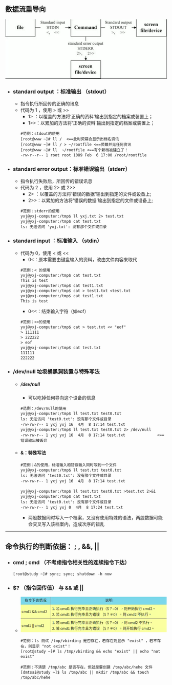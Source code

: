 ## 数据流重导向
![](../images/2023-04-08-16-39-42.png)
- ### standard output ：标准输出 （stdout）
  - 指令执行所回传的正确的讯息
  - 代码为 1 ，使用 > 或 >>
    - 1> ：以覆盖的方法将‘正确的资料’输出到指定的档案或装置上；
    - 1>>：以累加的方法将‘正确的资料’输出到指定的档案或装置上；
    ```
    #范例：stdout的使用
    [root@www ~]# ll /  <==此时荧幕会显示出档名资讯
    [root@www ~]# ll / > ~/rootfile <==荧幕并无任何资讯
    [root@www ~]# ll  ~/rootfile <==有个新档被建立了！
    -rw-r--r-- 1 root root 1089 Feb  6 17:00 /root/rootfile
    ```
- ### standard error output：标准错误输出（stderr）
  - 指令执行失败后，所回传的错误讯息
  - 代码为 2 ，使用 2> 或 2>>
    - 2> ：以覆盖的方法将'错误的数据'输出到指定的文件或设备上;
    - 2>>：以累加的方法将'错误的数据'输出到指定的文件或设备上;
    ```
    #范例：stderr的使用
    yxj@yxj-computer:/tmp$ ll yxj.txt 2> test.txt
    yxj@yxj-computer:/tmp$ cat test.txt
    ls: 无法访问 'yxj.txt': 没有那个文件或目录
    ```
- ### standard input ：标准输入 （stdin）
  - 代码为 0，使用 < 或 <<
    - 0<：原本需要由键盘输入的资料，改由文件内容来取代
    ```
    #范例：< 的使用
    yxj@yxj-computer:/tmp$ cat test.txt
    This is test
    yxj@yxj-computer:/tmp$ cat test1.txt
    yxj@yxj-computer:/tmp$ cat > test1.txt <test.txt
    yxj@yxj-computer:/tmp$ cat test1.txt
    This is test
    ```
    - 0<<：结束输入字符（如eof）
    ```
    #范例：<<的使用
    yxj@yxj-computer:/tmp$ cat > test.txt << "eof"
    > 111111
    > 222222
    > eof
    yxj@yxj-computer:/tmp$ cat test.txt
    111111
    222222
    ```
- ### /dev/null 垃圾桶黑洞装置与特殊写法
  - ##### /dev/null
    - 可以吃掉任何导向这个设备的信息
    ```
    #范例：/dev/null的使用
    yxj@yxj-computer:/tmp$ ll test.txt test0.txt
    ls: 无法访问 'test0.txt': 没有那个文件或目录
    -rw-rw-r-- 1 yxj yxj 16  4月  8 17:14 test.txt
    yxj@yxj-computer:/tmp$ ll test.txt test0.txt 2> /dev/null
    -rw-rw-r-- 1 yxj yxj 16  4月  8 17:14 test.txt              <==错误输出被丢弃
    ```
  - #### &：特殊写法
    ```
    #范例：&的使用，标准输入和错误输入同时写到一个文件
    yxj@yxj-computer:/tmp$ ll test.txt test0.txt
    ls: 无法访问 'test0.txt': 没有那个文件或目录
    -rw-rw-r-- 1 yxj yxj 16  4月  8 17:14 test.txt

    yxj@yxj-computer:/tmp$ ll test.txt test0.txt >test.txt 2>&1
    yxj@yxj-computer:/tmp$ cat test.txt
    ls: 无法访问 'test0.txt': 没有那个文件或目录
    -rw-rw-r-- 1 yxj yxj 0  4月  8 17:24 test.txt
    ```
    - 两股数据同时写入一个档案，又没有使用特殊的语法，两股数据可能会交叉写入该档案内，造成次序的错乱
---
## 命令执行的判断依据： ; , &&, ||
- ### cmd ; cmd （不考虑指令相关性的连续指令下达）
    ```
    [root@study ~]# sync; sync; shutdown -h now
    ```
- ### $? （指令回传值） 与 && 或 ||
  - ![](../images/2023-04-08-18-07-28.png)
    ```
    #范例：ls 测试 /tmp/vbirding 是否存在，若存在则显示 "exist" ，若不存在，则显示 "not exist"！
    [root@study ~]# ls /tmp/vbirding && echo "exist" || echo "not exist"

    #范例：不清楚 /tmp/abc 是否存在，但就是要创建 /tmp/abc/hehe 文件
    [dmtsai@study ~]$ ls /tmp/abc || mkdir /tmp/abc && touch /tmp/abc/hehe
    ```